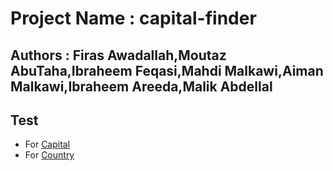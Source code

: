 # Project Name : capital-finder
## Authors : Firas Awadallah,Moutaz AbuTaha,Ibraheem Feqasi,Mahdi Malkawi,Aiman Malkawi,Ibraheem Areeda,Malik Abdellal
## Test 
* For [Capital](https://capital-finder-sepia.vercel.app/api/capital_finder?capital=cairo)
* For [Country](https://capital-finder-sepia.vercel.app/api/capital_finder?country=jordan)


